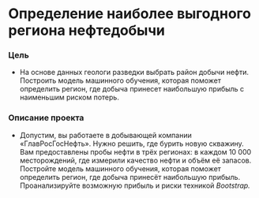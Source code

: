 # Определение наиболее выгодного региона нефтедобычи

### Цель
* На основе данных геологи разведки выбрать район добычи нефти. Построить модель машинного обучения, которая поможет определить регион, где добыча принесет наибольшую прибыль с наименьшим риском потерь.


### Описание проекта
* Допустим, вы работаете в добывающей компании «ГлавРосГосНефть». Нужно решить, где бурить новую скважину.
Вам предоставлены пробы нефти в трёх регионах: в каждом 10 000 месторождений, где измерили качество нефти и объём её запасов. Постройте модель машинного обучения, которая поможет определить регион, где добыча принесёт наибольшую прибыль. Проанализируйте возможную прибыль и риски техникой *Bootstrap.*
